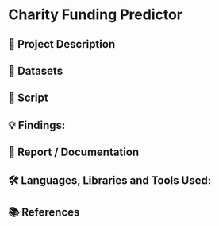 # Charity Funding Predictor

## 📝 Project Description

## 📁 Datasets

## 📜 Script

## 💡 Findings:

## 💼 Report / Documentation

## 🛠️ Languages, Libraries and Tools Used:

## 📚 References
